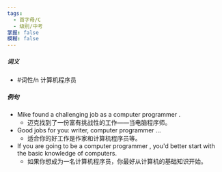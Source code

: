 ```yaml
---
tags:
  - 首字母/C
  - 级别/中考
掌握: false
模糊: false
---
```

##### 词义
- #词性/n  计算机程序员
##### 例句
- Mike found a challenging job as a computer programmer .
	- 迈克找到了一份富有挑战性的工作——当电脑程序师。
- Good jobs for you: writer, computer programmer ...
	- 适合你的好工作是作家和计算机程序员等。
- If you are going to be a computer programmer , you'd better start with the basic knowledge of computers.
	- 如果你想成为一名计算机程序员，你最好从计算机的基础知识开始。
